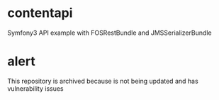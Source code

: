 # contentapi
Symfony3 API example with FOSRestBundle and JMSSerializerBundle

# alert
This repository is archived because is not being updated and has vulnerability issues 
